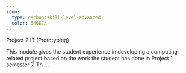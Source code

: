 ```yaml
---
icon:
  type: carbon:skill-level-advanced
  color: 546E7A
---
```

Project 2 IT (Prototyping)

This module gives the student experience in developing a computing-related project based on the work the student has done in Project 1, semester 7. Th ... 
